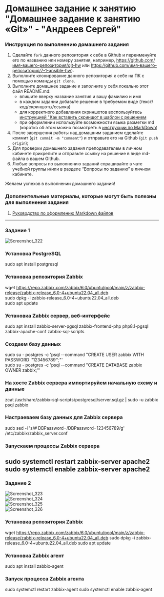 # Домашнее задание к занятию "Домашнее задание к занятию «Git»" - "Андреев Сергей"


### Инструкция по выполнению домашнего задания

   1. Сделайте `fork` данного репозитория к себе в Github и переименуйте его по названию или номеру занятия, например, https://github.com/имя-вашего-репозитория/git-hw или  https://github.com/имя-вашего-репозитория/7-1-ansible-hw).
   2. Выполните клонирование данного репозитория к себе на ПК с помощью команды `git clone`.
   3. Выполните домашнее задание и заполните у себя локально этот файл README.md:
      - впишите вверху название занятия и вашу фамилию и имя
      - в каждом задании добавьте решение в требуемом виде (текст/код/скриншоты/ссылка)
      - для корректного добавления скриншотов воспользуйтесь [инструкцией "Как вставить скриншот в шаблон с решением](https://github.com/netology-code/sys-pattern-homework/blob/main/screen-instruction.md)
      - при оформлении используйте возможности языка разметки md (коротко об этом можно посмотреть в [инструкции  по MarkDown](https://github.com/netology-code/sys-pattern-homework/blob/main/md-instruction.md))
   4. После завершения работы над домашним заданием сделайте коммит (`git commit -m "comment"`) и отправьте его на Github (`git push origin`);
   5. Для проверки домашнего задания преподавателем в личном кабинете прикрепите и отправьте ссылку на решение в виде md-файла в вашем Github.
   6. Любые вопросы по выполнению заданий спрашивайте в чате учебной группы и/или в разделе “Вопросы по заданию” в личном кабинете.
   
Желаем успехов в выполнении домашнего задания!
   
### Дополнительные материалы, которые могут быть полезны для выполнения задания

1. [Руководство по оформлению Markdown файлов](https://gist.github.com/Jekins/2bf2d0638163f1294637#Code)

---

### Задание 1

![Screenshot_322](https://github.com/SergeiViktorovich/gitlab-hw/assets/143599204/53e216e0-f3aa-4b76-b1f5-f45634dc6987)  

### Установка PostgreSQL
sudo apt install postgresql
### Установка репозитория Zabbix
wget https://repo.zabbix.com/zabbix/6.0/ubuntu/pool/main/z/zabbix-release/zabbix-release_6.0-4+ubuntu22.04_all.deb  
sudo dpkg -i zabbix-release_6.0-4+ubuntu22.04_all.deb  
sudo apt update
### Установка Zabbix сервер, веб-интерфейс
sudo apt install zabbix-server-pgsql zabbix-frontend-php php8.1-pgsql zabbix-apache-conf zabbix-sql-scripts
### Создаем базу данных
sudo su - postgres -c 'psql --command "CREATE USER zabbix WITH PASSWORD '\'123456789\'';"'  
sudo su - postgres -c 'psql --command "CREATE DATABASE zabbix OWNER zabbix;"'
### На хосте Zabbix сервера импортируйем начальную схему и данные
zcat /usr/share/zabbix-sql-scripts/postgresql/server.sql.gz | sudo -u zabbix psql zabbix
### Настраеваем базу данных для Zabbix сервера
sudo sed -i 's/# DBPassword=/DBPassword=123456789/g' /etc/zabbix/zabbix_server.conf
### Запускаем процессы Zabbix сервера
sudo systemctl restart zabbix-server apache2  
sudo systemctl enable zabbix-server apache2
---

### Задание 2
![Screenshot_323](https://github.com/SergeiViktorovich/gitlab-hw/assets/143599204/3aabf9db-d51b-45b2-8f40-0affe3ac32d1)  
![Screenshot_324](https://github.com/SergeiViktorovich/gitlab-hw/assets/143599204/744fc9a8-530b-4521-b50b-b50ddef15243)  
![Screenshot_325](https://github.com/SergeiViktorovich/gitlab-hw/assets/143599204/ab12a0e3-02b2-48f8-89f7-9d256c675037)  
![Screenshot_326](https://github.com/SergeiViktorovich/gitlab-hw/assets/143599204/d41a6521-dc4a-46f0-a8ff-540544241b01)  

### Установка репозитория Zabbix
wget https://repo.zabbix.com/zabbix/6.0/ubuntu/pool/main/z/zabbix-release/zabbix-release_6.0-4+ubuntu22.04_all.deb
sudo dpkg -i zabbix-release_6.0-4+ubuntu22.04_all.deb
sudo apt update
### Установка Zabbix агент
sudo apt install zabbix-agent
### Запуск процесса Zabbix агента
sudo systemctl restart zabbix-agent
sudo systemctl enable zabbix-agent
